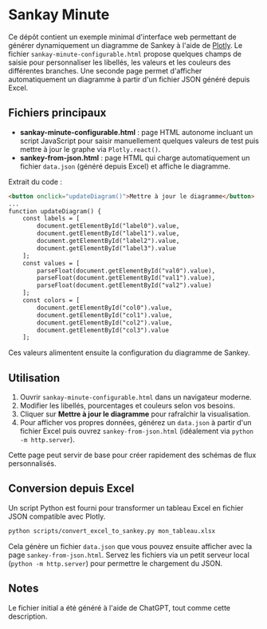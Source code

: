 # Sankay Minute

Ce dépôt contient un exemple minimal d'interface web permettant de générer dynamiquement un diagramme de Sankey à l'aide de [Plotly](https://plotly.com/javascript/sankey-diagrams/). Le fichier `sankay-minute-configurable.html` propose quelques champs de saisie pour personnaliser les libellés, les valeurs et les couleurs des différentes branches.  Une seconde page permet d'afficher automatiquement un diagramme à partir d'un fichier JSON généré depuis Excel.

## Fichiers principaux

- **sankay-minute-configurable.html** : page HTML autonome incluant un script JavaScript pour saisir manuellement quelques valeurs de test puis mettre à jour le graphe via `Plotly.react()`.
- **sankey-from-json.html** : page HTML qui charge automatiquement un fichier `data.json` (généré depuis Excel) et affiche le diagramme.

Extrait du code :
```html
<button onclick="updateDiagram()">Mettre à jour le diagramme</button>
...
function updateDiagram() {
    const labels = [
        document.getElementById("label0").value,
        document.getElementById("label1").value,
        document.getElementById("label2").value,
        document.getElementById("label3").value
    ];
    const values = [
        parseFloat(document.getElementById("val0").value),
        parseFloat(document.getElementById("val1").value),
        parseFloat(document.getElementById("val2").value)
    ];
    const colors = [
        document.getElementById("col0").value,
        document.getElementById("col1").value,
        document.getElementById("col2").value,
        document.getElementById("col3").value
    ];
```

Ces valeurs alimentent ensuite la configuration du diagramme de Sankey.

## Utilisation

1. Ouvrir `sankay-minute-configurable.html` dans un navigateur moderne.
2. Modifier les libellés, pourcentages et couleurs selon vos besoins.
3. Cliquer sur **Mettre à jour le diagramme** pour rafraîchir la visualisation.
4. Pour afficher vos propres données, générez un `data.json` à partir d'un fichier Excel puis ouvrez `sankey-from-json.html` (idéalement via `python -m http.server`).

Cette page peut servir de base pour créer rapidement des schémas de flux personnalisés.

## Conversion depuis Excel

Un script Python est fourni pour transformer un tableau Excel en fichier JSON compatible avec Plotly.

```bash
python scripts/convert_excel_to_sankey.py mon_tableau.xlsx
```

Cela génère un fichier `data.json` que vous pouvez ensuite afficher avec la page `sankey-from-json.html`. Servez les fichiers via un petit serveur local (`python -m http.server`) pour permettre le chargement du JSON.

## Notes

Le fichier initial a été généré à l'aide de ChatGPT, tout comme cette description.
